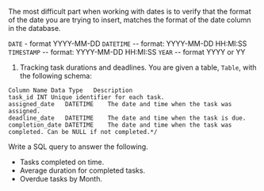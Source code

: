 
The most difficult part when working with dates is to verify that the format of the date you are trying to insert, matches the format of the date column in the database. 

`DATE` - format YYYY-MM-DD
`DATETIME` -- format: YYYY-MM-DD HH:MI:SS
`TIMESTAMP` -- format: YYYY-MM-DD HH:MI:SS
`YEAR` -- format YYYY or YY


1. Tracking task durations and deadlines. You are given a table, `Table`, with the following schema:

```sql/*
Column Name	Data Type	Description
task_id	INT	Unique identifier for each task.
assigned_date	DATETIME	The date and time when the task was assigned.
deadline_date	DATETIME	The date and time when the task is due.
completion_date	DATETIME	The date and time when the task was completed. Can be NULL if not completed.*/
```

Write a SQL query to answer the following. 

* Tasks completed on time.
* Average duration for completed tasks.
* Overdue tasks by Month. 
